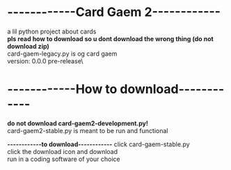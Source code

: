 # ------------Card Gaem 2------------
a lil python project about cards\
**pls read how to download so u dont download the wrong thing (do not download zip)**\
card-gaem-legacy.py is og card gaem\
version: 0.0.0 pre-release\
# ------------How to download------------
**do not download card-gaem2-development.py!**\
card-gaem2-stable.py is meant to be run and functional

**------------to download------------**
click card-gaem-stable.py\
click the download icon and download\
run in a coding software of your choice

